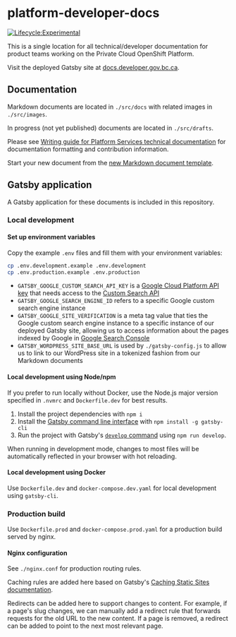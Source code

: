 # platform-developer-docs

[![Lifecycle:Experimental](https://img.shields.io/badge/Lifecycle-Experimental-339999)](https://github.com/bcgov/repomountie/blob/master/doc/lifecycle-badges.md)

This is a single location for all technical/developer documentation for product teams working on the Private Cloud OpenShift Platform.

Visit the deployed Gatsby site at [docs.developer.gov.bc.ca](https://docs.developer.gov.bc.ca).

## Documentation

Markdown documents are located in `./src/docs` with related images in `./src/images`.

In progress (not yet published) documents are located in `./src/drafts`.

Please see [Writing guide for Platform Services technical documentation](./tech-docs-writing-guide.md) for documentation formatting and contribution information.

Start your new document from the [new Markdown document template](./new-markdown-document-template.md).

## Gatsby application

A Gatsby application for these documents is included in this repository.

### Local development

#### Set up environment variables

Copy the example `.env` files and fill them with your environment variables:

```sh
cp .env.development.example .env.development
cp .env.production.example .env.production
```

- `GATSBY_GOOGLE_CUSTOM_SEARCH_API_KEY` is a [Google Cloud Platform API key](https://console.cloud.google.com/apis/credentials) that needs access to the [Custom Search API](https://developers.google.com/custom-search/v1/introduction)
- `GATSBY_GOOGLE_SEARCH_ENGINE_ID` refers to a specific Google custom search engine instance
- `GATSBY_GOOGLE_SITE_VERIFICATION` is a meta tag value that ties the Google custom search engine instance to a specific instance of our deployed Gatsby site, allowing us to access information about the pages indexed by Google in [Google Search Console](https://search.google.com/search-console/about)
- `GATSBY_WORDPRESS_SITE_BASE_URL` is used by `./gatsby-config.js` to allow us to link to our WordPress site in a tokenized fashion from our Markdown documents

#### Local development using Node/npm

If you prefer to run locally without Docker, use the Node.js major version specified in `.nvmrc` and `Dockerfile.dev` for best results.

1. Install the project dependencies with `npm i`
2. Install the [Gatsby command line interface](https://www.gatsbyjs.com/docs/reference/gatsby-cli/) with `npm install -g gatsby-cli`
3. Run the project with Gatsby's [`develop` command](https://www.gatsbyjs.com/docs/reference/gatsby-cli/#develop) using `npm run develop`.

When running in development mode, changes to most files will be automatically reflected in your browser with hot reloading.

#### Local development using Docker

Use `Dockerfile.dev` and `docker-compose.dev.yaml` for local development using `gatsby-cli`.

### Production build

Use `Dockerfile.prod` and `docker-compose.prod.yaml` for a production build served by nginx.

#### Nginx configuration

See `./nginx.conf` for production routing rules.

Caching rules are added here based on Gatsby's [Caching Static Sites documentation](https://www.gatsbyjs.com/docs/how-to/previews-deploys-hosting/caching/).

Redirects can be added here to support changes to content. For example, if a page's slug changes, we can manually add a redirect rule that forwards requests for the old URL to the new content. If a page is removed, a redirect can be added to point to the next most relevant page.
